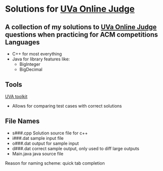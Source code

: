 Solutions for [UVa Online Judge](http://uva.onlinejudge.org)
===
A collection of my solutions to [UVa Online Judge](http://uva.onlinejudge.org) questions when practicing for ACM competitions
Languages
---
- C++ for most everything
- Java for library features like:
  - BigInteger
  - BigDecimal

Tools
---
[UVA toolkit](http://uvatoolkit.com/problemssolve.php)
  - Allows for comparing test cases with correct solutions

File Names
---
  - s###.cpp Solution source file for c++
  - i###.dat sample input file
  - o###.dat output for sample input
  - d###.dat correct sample output, only used to diff large outputs
  - Main.java java source file

Reason for naming scheme: quick tab completion
